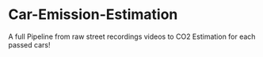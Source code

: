 # Car-Emission-Estimation
A full Pipeline from raw street recordings videos to CO2 Estimation for each passed cars!

